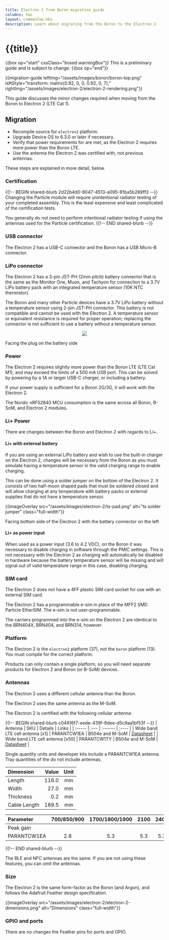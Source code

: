 ```yaml
---
title: Electron 2 from Boron migration guide
columns: two
layout: commonTwo.hbs
description: Learn about migrating from the Boron to the Electron 2
---
```


# {{title}}

{{box op="start" cssClass="boxed warningBox"}}
This is a preliminary guide and is subject to change.
{{box op="end"}}

{{migration-guide leftImg="/assets/images/boron/boron-top.png" leftStyle="transform: matrix(0.92, 0, 0, 0.92, 0, 7);" rightImg="/assets/images/electron-2/electron-2-rendering.png"}}


This guide discusses the minor changes required when moving from the Boron to Electron 2 (LTE Cat 1).

## Migration

- Recompile source for `electron2` platform.
- Upgrade Device OS to 6.3.0 or later if necessary.
- Verify that power requirements for are met, as the Electron 2 requires more power than the Boron LTE.
- Use the antenna the Electron 2 was certified with, not previous antennas.

These steps are explained in more detail, below.

### Certification

{{!-- BEGIN shared-blurb 2d22b4d0-8047-4513-a095-81ba5b289ff3 --}}
Changing the Particle module will require unintentional radiator testing of your completed assembly. This is the least expensive 
and least complicated of the certification tests.

You generally do not need to perform intentional radiator testing if using the antennas used for the Particle certification.
{{!-- END shared-blurb --}}

### USB connector

The Electron 2 has a USB-C connector and the Boron has a USB Micro-B connector.

### LiPo connector

The Electron 2 has a 3-pin JST-PH (2mm pitch) battery connector that is the same as the Monitor One, Muon, and Tachyon for connection to a 3.7V LiPo battery pack 
with an integrated temperature sensor (10K NTC thermistor).

The Boron and many other Particle devices have a 3.7V LiPo battery without a temperature sensor using 2-pin JST-PH connector. This battery is not compatible and cannot be used with the Electron 2. A temperature sensor or equivalent resistance is required for proper operation; replacing the connector is not sufficient to use a battery without a temperature sensor.

<div align="center"><img src="/assets/images/m-series/battery-conn.png" class="small"></div>

<p class="attribution">Facing the plug on the battery side</p>

### Power

The Electron 2 requires slightly more power than the Boron LTE (LTE Cat M1), and may exceed the limits of a 500 mA USB
port. This can be solved by powering by a 1A or larger USB-C charger, or including a battery.

If your power supply is sufficient for a Boron 2G/3G, it will work with the Electron 2.

The Nordic nRF52840 MCU consumption is the same across all Boron, B-SoM, and Electron 2 modules.


### Li+ Power

There are changes between the Boron and Electron 2 with regards to Li+.

#### Li+ with external battery

If you are using an external LiPo battery and wish to use the built-in charger on the Electron 2,
changes will be necessary from the Boron as you must simulate having a temperature
sensor in the valid charging range to enable charging.

This can be done using a solder jumper on the bottom of the Electron 2. It consists
of two half-moon shaped pads that must be soldered closed and will allow charging at
any temperature with battery packs or external supplies that do not have a temperature sensor.

{{imageOverlay src="/assets/images/electron-2/ts-pad.png" alt="ts solder jumper" class="full-width"}}

<p class="attribution">Facing bottom side of the Electron 2 with the battery connector on the left</p>

#### Li+ as power input

When used as a power input (3.6 to 4.2 VDC), on the Boron it was necessary to disable charging in software 
through the PMIC settings. This is not necessary with the Electron 2 as charging will automatically be
disabled in hardware because the battery temperature sensor will be missing and will signal out of valid
temperature range in this case, disabling charging.


### SIM card

The Electron 2 does not have a 4FF plastic SIM card socket for use with an external SIM card. 

The Electron 2 has a programmable e-sim in place of the MFF2 SMD Particle EtherSIM. The e-sim is not user-programmable.

The carriers programmed into the e-sim on the Electron 2 are identical to the BRN404X, BRN404, and BRN314, however.


### Platform

The Electron 2 is the `electron2` platform (37), not the `boron` platform (13). You must compile for the correct platform. 

Products can only contain a single platform, so you will need separate products for Electron 2 and Boron (or B-SoM) devices.

### Antennas

The Electron 2 uses a different cellular antenna than the Boron.

The Electron 2 uses the same antenna as the M-SoM.

The Electron 2 is certified with the following cellular antenna:

{{!-- BEGIN shared-blurb c04616f7-eede-439f-9dee-d5c9aa1bf53f --}}
| Antenna | SKU | Details | Links |
| :----- | :--- | :------ | :---- |
| Wide band LTE cell antenna [x1] | PARANTCW1EA | B504e and M-SoM | [Datasheet](/assets/pdfs/PARANTCW1EA.pdf) |
| Wide band LTE cell antenna [x50] | PARANTCW1TY | B504e and M-SoM | [Datasheet](/assets/pdfs/PARANTCW1EA.pdf) |

Single quantity units and developer kits include a PARANTCW1EA antenna. Tray quantities of the do not include antennas.

| Dimension | Value | Unit |
| :--- | ---: | :---: |
| Length | 116.0 | mm |
| Width | 27.0 | mm |
| Thickness | 0.2 | mm |
| Cable Length | 189.5 | mm |


| Parameter | 700/850/900 | 1700/1800/1900 | 2100 | 2400 | 2600 | Unit |
| :--- | :---: | :---: | :---: | :---: | :---: | :--- |
| Peak gain | | | | | | | |
| PARANTCW1EA | 2.8 | 5.3 | 5.3 | 5.3 | 5.3 | dBi |
{{!-- END shared-blurb --}}


The BLE and NFC antennas are the same. If you are not using these features, you can omit the antennas.

### Size

The Electron 2 is the same form-factor as the Boron (and Argon), and follows the Adafruit Feather
design specification.

{{imageOverlay src="/assets/images/electron-2/electron-2-dimensions.png" alt="Dimensions" class="full-width"}}

### GPIO and ports

There are no changes the Feather pins for ports and GPIO.



